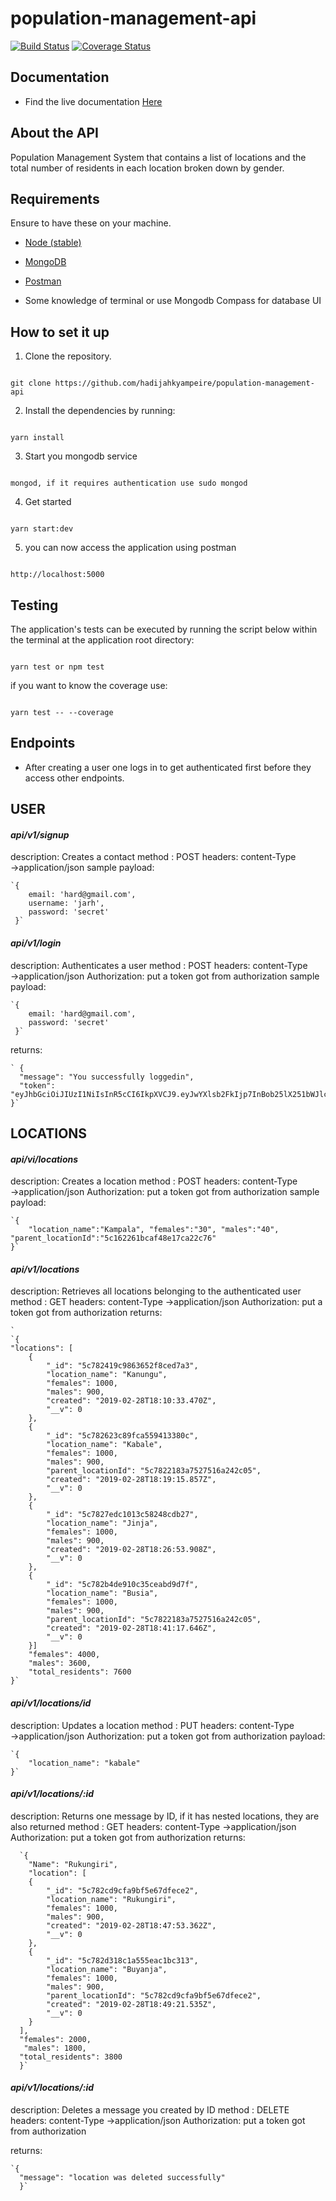 # population-management-api
[![Build Status](https://travis-ci.org/hadijahkyampeire/population-management-api.svg?branch=master)](https://travis-ci.org/hadijahkyampeire/population-management-api)
[![Coverage Status](https://coveralls.io/repos/github/hadijahkyampeire/population-management-api/badge.svg?branch=master)](https://coveralls.io/github/hadijahkyampeire/population-management-api?branch=master)


## Documentation

- Find the live documentation [Here](https://documenter.getpostman.com/view/2646235/S11GTLmL)

## About the API

Population Management System that contains a list of locations and the total number of residents in each location broken down by gender.

## Requirements
Ensure to have these on your machine.
- [Node (stable)](https://nodejs.org/en/)

- [MongoDB](https://www.mongodb.com/)

- [Postman](https://www.getpostman.com/)

- Some knowledge of terminal or use Mongodb Compass for database UI

## How to set it up

1. Clone the repository.

```

git clone https://github.com/hadijahkyampeire/population-management-api

```

2. Install the dependencies by running:

```

yarn install

```

3. Start you mongodb service

```

mongod, if it requires authentication use sudo mongod

```

4. Get started

```

yarn start:dev

```

5. you can now access the application using postman

```

http://localhost:5000

```

## Testing

The application's tests can be executed by running the script below within the terminal at the application root directory:

```

yarn test or npm test

```
if you want to know the coverage use:
```

yarn test -- --coverage

```

## Endpoints
- After creating a user one logs in to get authenticated first before they access other endpoints.

## USER

#### **_api/v1/signup_**

description: Creates a contact
method : POST
headers: content-Type →application/json
sample payload:

    `{
        email: 'hard@gmail.com',
        username: 'jarh',
        password: 'secret'
     }`

#### **_api/v1/login_**

description: Authenticates a user
method : POST
headers: content-Type →application/json
Authorization: put a token got from authorization
sample payload:

    `{
        email: 'hard@gmail.com',
        password: 'secret'
     }`

returns:

    ` {
      "message": "You successfully loggedin",
      "token": "eyJhbGciOiJIUzI1NiIsInR5cCI6IkpXVCJ9.eyJwYXlsb2FkIjp7InBob25lX251bWJlciI6IjA3MDUyMjE0MjEiLCJjb250YWN0X2lkIjoiNWM3NTM1ZWM2OWJlYzUyZmQ1Y2MwN2VkIn0sImlhdCI6MTU1MTE4NTQzNSwiZXhwIjoxNTUxMjcxODM1fQ.p0l_mnTwTNcYME2jmXtpEyjRXNsyE4Ws3wt_PWilBRc"
    }`


## LOCATIONS

#### **_api/vi/locations_**

description: Creates a location
method : POST
headers: content-Type →application/json
Authorization: put a token got from authorization
sample payload:

    `{
        "location_name":"Kampala", "females":"30", "males":"40", "parent_locationId":"5c162261bcaf48e17ca22c76"
    }`

#### **_api/v1/locations_**

description: Retrieves all locations belonging to the authenticated user
method : GET
headers: content-Type →application/json
Authorization: put a token got from authorization
returns:

    `
    `{
    "locations": [
        {
            "_id": "5c782419c9863652f8ced7a3",
            "location_name": "Kanungu",
            "females": 1000,
            "males": 900,
            "created": "2019-02-28T18:10:33.470Z",
            "__v": 0
        },
        {
            "_id": "5c782623c89fca559413380c",
            "location_name": "Kabale",
            "females": 1000,
            "males": 900,
            "parent_locationId": "5c7822183a7527516a242c05",
            "created": "2019-02-28T18:19:15.857Z",
            "__v": 0
        },
        {
            "_id": "5c7827edc1013c58248cdb27",
            "location_name": "Jinja",
            "females": 1000,
            "males": 900,
            "created": "2019-02-28T18:26:53.908Z",
            "__v": 0
        },
        {
            "_id": "5c782b4de910c35ceabd9d7f",
            "location_name": "Busia",
            "females": 1000,
            "males": 900,
            "parent_locationId": "5c7822183a7527516a242c05",
            "created": "2019-02-28T18:41:17.646Z",
            "__v": 0
        }]
        "females": 4000,
        "males": 3600,
        "total_residents": 7600
    }`


#### **_api/v1/locations/id_**

description: Updates a location
method : PUT
headers: content-Type →application/json
Authorization: put a token got from authorization
payload:

    `{
        "location_name": "kabale"
    }`


#### **_api/v1/locations/:id_**

description: Returns one message by ID, if it has nested locations, they are also returned
method : GET
headers: content-Type →application/json
Authorization: put a token got from authorization
returns:

      `{
        "Name": "Rukungiri",
        "location": [
        {
            "_id": "5c782cd9cfa9bf5e67dfece2",
            "location_name": "Rukungiri",
            "females": 1000,
            "males": 900,
            "created": "2019-02-28T18:47:53.362Z",
            "__v": 0
        },
        {
            "_id": "5c782d318c1a555eac1bc313",
            "location_name": "Buyanja",
            "females": 1000,
            "males": 900,
            "parent_locationId": "5c782cd9cfa9bf5e67dfece2",
            "created": "2019-02-28T18:49:21.535Z",
            "__v": 0
        }
      ],
      "females": 2000,
       "males": 1800,
      "total_residents": 3800
      }`

#### **_api/v1/locations/:id_**

description: Deletes a message you created by ID
method : DELETE
headers: content-Type →application/json
Authorization: put a token got from authorization

returns:

    `{
      "message": "location was deleted successfully"
      }`



